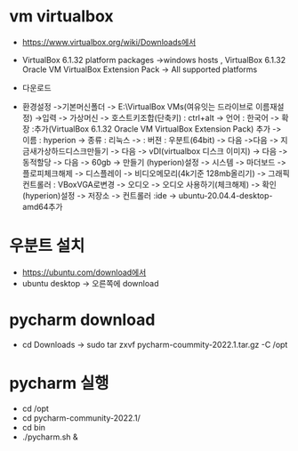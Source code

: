 # vm virtualbox
- https://www.virtualbox.org/wiki/Downloads에서 
- VirtualBox 6.1.32 platform packages ->windows hosts , VirtualBox 6.1.32 Oracle VM VirtualBox Extension Pack ->  All supported platforms
- 다운로드

 - 환경설정 ->기본머신폴더  -> E:\VirtualBox VMs(여유잇는 드라이브로 이름재설정)  ->입력 -> 가상머신 -> 호스트키조합(단축키) : ctrl+alt ->  언어 : 한국어 -> 확장 :추가(VirtualBox 6.1.32 Oracle VM VirtualBox Extension Pack)
추가 -> 이름 : hyperion -> 종류 : 리눅스 -> : 버젼 : 우분트(64bit) -> 다음 ->다음 -> 지금새가상하드디스크만들기 -> 다음 -> vDI(virtualbox 디스크 이미지) -> 다음 -> 동적할당 -> 다음 -> 60gb -> 만들기 
(hyperion)설정 -> 시스템 -> 마더보드 -> 플로피체크해제 -> 디스플레이 -> 비디오메모리(4k기준 128mb올리기) -> 그래픽 컨트롤러 : VBoxVGA로변경 -> 오디오 -> 오디오 사용하기(체크해제) -> 확인
(hyperion)설정 -> 저장소 -> 컨트롤러 :ide -> ubuntu-20.04.4-desktop-amd64추가


# 우분트 설치 
- https://ubuntu.com/download에서 
- ubuntu desktop -> 오른쪽에 download 

# pycharm download
- cd Downloads -> sudo tar zxvf pycharm-coummity-2022.1.tar.gz -C /opt

# pycharm 실행
- cd /opt
- cd pycharm-community-2022.1/
- cd bin
- ./pycharm.sh &
